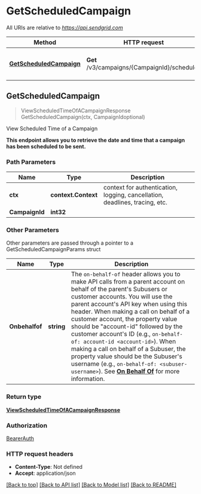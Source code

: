 # GetScheduledCampaign

All URIs are relative to *https://api.sendgrid.com*

Method | HTTP request | Description
------------- | ------------- | -------------
[**GetScheduledCampaign**](GetScheduledCampaign.md#GetScheduledCampaign) | **Get** /v3/campaigns/{CampaignId}/schedules | View Scheduled Time of a Campaign



## GetScheduledCampaign

> ViewScheduledTimeOfACampaignResponse GetScheduledCampaign(ctx, CampaignIdoptional)

View Scheduled Time of a Campaign

**This endpoint allows you to retrieve the date and time that a campaign has been scheduled to be sent.**

### Path Parameters


Name | Type | Description
------------- | ------------- | -------------
**ctx** | **context.Context** | context for authentication, logging, cancellation, deadlines, tracing, etc.
**CampaignId** | **int32** | 

### Other Parameters

Other parameters are passed through a pointer to a GetScheduledCampaignParams struct


Name | Type | Description
------------- | ------------- | -------------
**Onbehalfof** | **string** | The `on-behalf-of` header allows you to make API calls from a parent account on behalf of the parent's Subusers or customer accounts. You will use the parent account's API key when using this header. When making a call on behalf of a customer account, the property value should be \"account-id\" followed by the customer account's ID (e.g., `on-behalf-of: account-id <account-id>`). When making a call on behalf of a Subuser, the property value should be the Subuser's username (e.g., `on-behalf-of: <subuser-username>`). See [**On Behalf Of**](https://docs.sendgrid.com/api-reference/how-to-use-the-sendgrid-v3-api/on-behalf-of) for more information.

### Return type

[**ViewScheduledTimeOfACampaignResponse**](ViewScheduledTimeOfACampaignResponse.md)

### Authorization

[BearerAuth](../README.md#BearerAuth)

### HTTP request headers

- **Content-Type**: Not defined
- **Accept**: application/json

[[Back to top]](#) [[Back to API list]](../README.md#documentation-for-api-endpoints)
[[Back to Model list]](../README.md#documentation-for-models)
[[Back to README]](../README.md)

